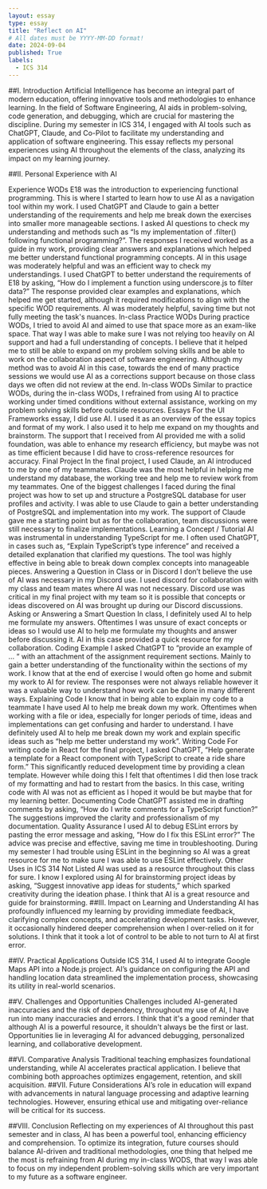 ```yaml
---
layout: essay
type: essay
title: "Reflect on AI"
# All dates must be YYYY-MM-DD format!
date: 2024-09-04
published: True
labels:
  - ICS 314
---
```



##I. Introduction Artificial Intelligence has become an integral part of modern education, offering innovative tools and methodologies to enhance learning. In the field of Software Engineering, AI aids in problem-solving, code generation, and debugging, which are crucial for mastering the discipline. During my semester in ICS 314, I engaged with AI tools such as ChatGPT, Claude, and Co-Pilot to facilitate my understanding and application of software engineering. This essay reflects my personal experiences using AI throughout the elements of the class, analyzing its impact on my learning journey.

##II. Personal Experience with AI

Experience WODs E18 was the introduction to experiencing functional programming. This is where I started to learn how to use AI as a navigation tool within my work. I used ChatGPT and Claude to gain a better understanding of the requirements and help me break down the exercises into smaller more manageable sections. I asked AI questions to check my understanding and methods such as “Is my implementation of .filter() following functional programming?”. The responses I received worked as a guide in my work, providing clear answers and explanations which helped me better understand functional programming concepts. AI in this usage was moderately helpful and was an efficient way to check my understandings. I used ChatGPT to better understand the requirements of E18 by asking, “How do I implement a function using underscore.js to filter data?” The response provided clear examples and explanations, which helped me get started, although it required modifications to align with the specific WOD requirements. AI was moderately helpful, saving time but not fully meeting the task's nuances.
In-class Practice WODs During practice WODs, I tried to avoid AI and aimed to use that space more as an exam-like space. That way I was able to make sure I was not relying too heavily on AI support and had a full understanding of concepts. I believe that it helped me to still be able to expand on my problem solving skills and be able to work on the collaboration aspect of software engineering. Although my method was to avoid AI in this case, towards the end of many practice sessions we would use AI as a corrections support because on those class days we often did not review at the end.
In-class WODs Similar to practice WODs, during the in-class WODs, I refrained from using AI to practice working under timed conditions without external assistance, working on my problem solving skills before outside resources.
Essays For the UI Frameworks essay, I did use AI. I used it as an overview of the essay topics and format of my work. I also used it to help me expand on my thoughts and brainstorm. The support that I received from AI provided me with a solid foundation, was able to enhance my research efficiency, but maybe was not as time efficient because I did have to cross-reference resources for accuracy.
Final Project In the final project, I used Claude, an AI introduced to me by one of my teammates. Claude was the most helpful in helping me understand my database, the working tree and help me to review work from my teammates. One of the biggest challenges I faced during the final project was how to set up and structure a PostgreSQL database for user profiles and activity. I was able to use Claude to gain a better understanding of PostgreSQL and implementation into my work. The support of Claude gave me a starting point but as for the collaboration, team discussions were still necessary to finalize implementations.
Learning a Concept / Tutorial AI was instrumental in understanding TypeScript for me. I often used ChatGPT, in cases such as, “Explain TypeScript’s type inference” and received a detailed explanation that clarified my questions. The tool was highly effective in being able to break down complex concepts into manageable pieces.
Answering a Question in Class or in Discord I don’t believe the use of AI was necessary in my Discord use. I used discord for collaboration with my class and team mates where AI was not necessary. Discord use was critical in my final project with my team so it is possible that concepts or ideas discovered on AI was brought up during our Discord discussions.
Asking or Answering a Smart Question In class, I definitely used AI to help me formulate my answers. Oftentimes I was unsure of exact concepts or ideas so I would use AI to help me formulate my thoughts and answer before discussing it. AI in this case provided a quick resource for my collaboration.
Coding Example I asked ChatGPT to “provide an example of … “ with an attachment of the assignment requirement sections. Mainly to gain a better understanding of the functionality within the sections of my work. I know that at the end of exercise I would often go home and submit my work to AI for review. The responses were not always reliable however it was a valuable way to understand how work can be done in many different ways.
Explaining Code I know that in being able to explain my code to a teammate I have used AI to help me break down my work. Oftentimes when working with a file or idea, especially for longer periods of time, ideas and implementations can get confusing and harder to understand. I have definitely used AI to help me break down my work and explain specific ideas such as “help me better understand my work”.
Writing Code For writing code in React for the final project, I asked ChatGPT, “Help generate a template for a React component with TypeScript to create a ride share form.” This significantly reduced development time by providing a clean template. However while doing this I felt that oftentimes I did then lose track of my formatting and had to restart from the basics. In this case, writing code with AI was not as efficient as I hoped it would be but maybe that for my learning better.
Documenting Code ChatGPT assisted me in drafting comments by asking, “How do I write comments for a TypeScript function?” The suggestions improved the clarity and professionalism of my documentation.
Quality Assurance I used AI to debug ESLint errors by pasting the error message and asking, “How do I fix this ESLint error?” The advice was precise and effective, saving me time in troubleshooting. During my semester I had trouble using ESLint in the beginning so AI was a great resource for me to make sure I was able to use ESLint effectively.
Other Uses in ICS 314 Not Listed AI was used as a resource throughout this class for sure. I know I explored using AI for brainstorming project ideas by asking, “Suggest innovative app ideas for students,” which sparked creativity during the ideation phase. I think that AI is a great resource and guide for brainstorming.
##III. Impact on Learning and Understanding AI has profoundly influenced my learning by providing immediate feedback, clarifying complex concepts, and accelerating development tasks. However, it occasionally hindered deeper comprehension when I over-relied on it for solutions. I think that it took a lot of control to be able to not turn to AI at first error.

##IV. Practical Applications Outside ICS 314, I used AI to integrate Google Maps API into a Node.js project. AI’s guidance on configuring the API and handling location data streamlined the implementation process, showcasing its utility in real-world scenarios.

##V. Challenges and Opportunities Challenges included AI-generated inaccuracies and the risk of dependency, throughout my use of AI, I have run into many inaccuracies and errors. I think that it's a good reminder that although AI is a powerful resource, it shouldn't always be the first or last. Opportunities lie in leveraging AI for advanced debugging, personalized learning, and collaborative development.

##VI. Comparative Analysis Traditional teaching emphasizes foundational understanding, while AI accelerates practical application. I believe that combining both approaches optimizes engagement, retention, and skill acquisition. ##VII. Future Considerations AI’s role in education will expand with advancements in natural language processing and adaptive learning technologies. However, ensuring ethical use and mitigating over-reliance will be critical for its success.

##VIII. Conclusion Reflecting on my experiences of AI throughout this past semester and in class, AI has been a powerful tool, enhancing efficiency and comprehension. To optimize its integration, future courses should balance AI-driven and traditional methodologies, one thing that helped me the most is refraining from AI during my in-class WODS, that way I was able to focus on my independent problem-solving skills which are very important to my future as a software engineer.
